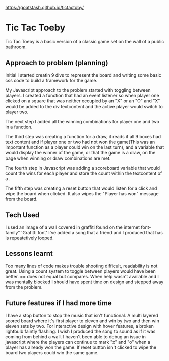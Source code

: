 https://goatstash.github.io/tictactoby/

# Tic Tac Toeby

Tic Tac Toeby is a basic version of a classic game set on the wall of a public bathroom.

## Approach to problem (planning)

Initial I started creatin 9 divs to represent the board and writing some basic css code to build a framework for the game.

My Javascript approach to the problem started with toggling between players.
I created a function that had an event listener so when player one clicked on a square that was neither occupied by an "X" or an "O" and "X" would be added to the div textcontent and the active player would switch to player two.

The next step I added all the winning combinations for player one and two in a function.

The third step was creating a function for a draw, it reads if all 9 boxes had text content and if player one or two had not won the game(This was an important function as a player could win on the last turn), and a variable that would display the winner of the game, or that the game is a draw, on the page when winning or draw combinations are met.

The fourth step in Javascript was adding a scoreboard variable that would count the wins for each player and store the count within the textcontent of a <span>.

The fifth step was creating a reset button that would listen for a click and wipe the board when clicked. It also wipes the "Player has won" message from the board.

## Tech Used

I used an image of a wall covered in graffiti found on the internet
font-family" 'Grafitti font'
I've added a song that a friend and I produced that has is repeatetively looped.

## Lessons learnt

Too many lines of code makes trouble shooting difficult, readability is not great.
Using a count system to toggle between players would have been better.
== does not equal but compares.
When help wasn't available and I was mentally blocked I should have spent time on design and stepped away from the problem.

## Future features if I had more time

I have a stop button to stop the music that isn't functional.
A multi layered scored board where it's first player to eleven and win by two and then win eleven sets by two.
For interactive design with hover features, a broken lightbulb faintly flashing.
I wish I produced the song to sound as if it was coming from behind a wall.
I haven't been able to debug an issue in javascript where the players can continue to mark "x" and "o" when a player has already won the game. If reset button isn't clicked to wipe the board two players could win the same game.
